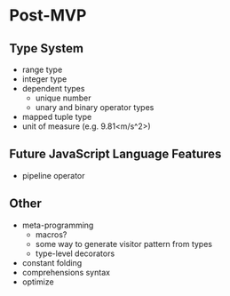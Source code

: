 # Post-MVP

## Type System

- range type
- integer type
- dependent types
  - unique number
  - unary and binary operator types
- mapped tuple type
- unit of measure (e.g. 9.81<m/s^2>)

## Future JavaScript Language Features

- pipeline operator

## Other

- meta-programming
  - macros?
  - some way to generate visitor pattern from types
  - type-level decorators
- constant folding
- comprehensions syntax
- optimize

